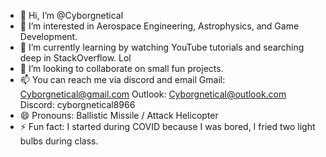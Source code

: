 - 👋 Hi, I’m @Cyborgnetical
- 👀 I’m interested in Aerospace Engineering, Astrophysics, and Game Development.
- 🌱 I’m currently learning by watching YouTube tutorials and searching deep in StackOverflow. Lol 
- 💞️ I’m looking to collaborate on small fun projects.
- 📫 You can reach me via discord and email 
Gmail: Cyborgnetical@gmail.com
Outlook: Cyborgnetical@outlook.com
Discord: cyborgnetical8966
- 😄 Pronouns: Ballistic Missile / Attack Helicopter 
- ⚡ Fun fact: I started during COVID because I was bored, I fried two light bulbs during class.

